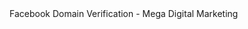 <!DOCTYPE html>
<html lang="en">
<head>
    <meta charset="UTF-8">
    <meta name="facebook-domain-verification" content="gq5p7cvdjuuawpqto7x5f1l7ne8glp" />
    <title>Facebook Domain Verification</title>
</head>
<body>
    Facebook Domain Verification - Mega Digital Marketing
</body>
</html>
